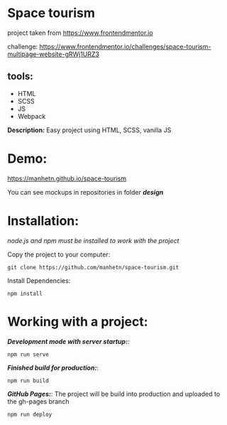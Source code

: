 # Space tourism

project taken from https://www.frontendmentor.io

challenge: https://www.frontendmentor.io/challenges/space-tourism-multipage-website-gRWj1URZ3

## tools:
- HTML
- SCSS
- JS
- Webpack

**Description:** Easy project using HTML, SCSS, vanilla JS

# Demo:

https://manhetn.github.io/space-tourism

You can see mockups in repositories in folder **_design_**

# Installation:
_node.js and npm must be installed to work with the project_

Copy the project to your computer:

```
git clone https://github.com/manhetn/space-tourism.git
```

Install Dependencies:

```
npm install
```

# Working with a project:

**_Development mode with server startup:_**:

```
npm run serve
```

**_Finished build for production:_**: 

```
npm run build
```

**_GitHub Pages:_**:  The project will be build into production and uploaded to the gh-pages branch

```
npm run deploy
```
